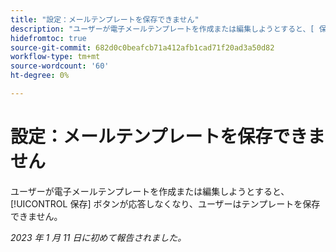 ```yaml
---
title: "設定：メールテンプレートを保存できません"
description: "ユーザーが電子メールテンプレートを作成または編集しようとすると、[ 保存 ] ボタンが応答しなくなり、ユーザーはテンプレートを保存できません。"
hidefromtoc: true
source-git-commit: 682d0c0beafcb71a412afb1cad71f20ad3a50d82
workflow-type: tm+mt
source-wordcount: '60'
ht-degree: 0%

---
```



# 設定：メールテンプレートを保存できません

ユーザーが電子メールテンプレートを作成または編集しようとすると、 [!UICONTROL 保存] ボタンが応答しなくなり、ユーザーはテンプレートを保存できません。

_2023 年 1 月 11 日に初めて報告されました。_

